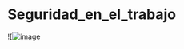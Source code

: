 # Seguridad_en_el_trabajo
![![image](/-Seguridad-en-el-trabajo/assets/145538520/f72fb637-4626-4834-a574-c4f0525a8aa1)

